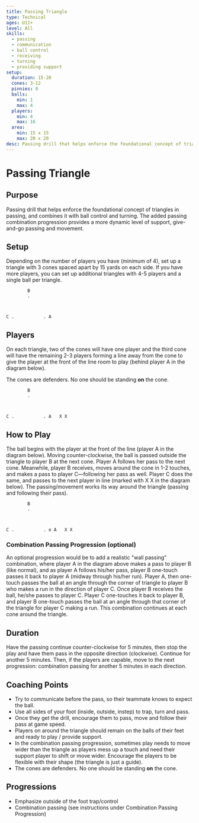 ```yaml
---
title: Passing Triangle
type: Technical
ages: U11+
level: All
skills:
  - passing
  - communication
  - ball control
  - receiving
  - turning
  - providing support
setup:
  duration: 15-20
  cones: 3-12
  pinnies: 0
  balls:
    min: 1
    max: 4
  players:
    min: 4
    max: 16
  area:
    min: 15 x 15
    max: 20 x 20
desc: Passing drill that helps enforce the foundational concept of triangles in passing, and combines it with ball control and turning. The added passing combination progression provides a more dynamic level of support, give-and-go passing and movement.
---
```


# Passing Triangle

## Purpose

Passing drill that helps enforce the foundational concept of triangles in passing, and combines it with ball control and turning. The added passing combination progression provides a more dynamic level of support, give-and-go passing and movement.

## Setup

Depending on the number of players you have (minimum of 4), set up a triangle with 3 cones spaced apart by 15 yards on each side. If you have more players, you can set up additional triangles with 4-5 players and a single ball per triangle.

```
        B
        .



C .           . A
```

## Players

On each triangle, two of the cones will have one player and the third cone will have the remaining 2-3 players forming a line away from the cone to give the player at the front of the line room to play (behind player A in the diagram below).

The cones are defenders. No one should be standing **on** the cone.

```
        B
        .



C .           . A   X X
```

## How to Play

The ball begins with the player at the front of the line (player A in the diagram below). Moving counter-clockwise, the ball is passed outside the triangle to player B at the next cone. Player A follows her pass to the next cone. Meanwhile, player B receives, moves around the cone in 1-2 touches, and makes a pass to player C—following her pass as well. Player C does the same, and passes to the next player in line (marked with X X in the diagram below). The passing/movement works its way around the triangle (passing and following their pass).

```
        B
        .



C .           . o A   X X
```

### Combination Passing Progression (optional)

An optional progression would be to add a realistic "wall passing" combination, where player A in the diagram above makes a pass to player B (like normal), and as player A follows his/her pass, player B one-touch passes it back to player A (midway through his/her run). Player A, then one-touch passes the ball at an angle through the corner of triangle to player B who makes a run in the direction of player C. Once player B receives the ball, he/she passes to player C. Player C one-touches it back to player B, and player B one-touch passes the ball at an angle through that corner of the triangle for player C making a run. This combination continues at each cone around the triangle.

## Duration

Have the passing continue counter-clockwise for 5 minutes, then stop the play and have them pass in the opposite direction (clockwise). Continue for another 5 minutes. Then, if the players are capable, move to the next progression: combination passing for another 5 minutes in each direction.

## Coaching Points

- Try to communicate before the pass, so their teammate knows to expect the ball.
- Use all sides of your foot (inside, outside, instep) to trap, turn and pass.
- Once they get the drill, encourage them to pass, move and follow their pass at game speed.
- Players on around the triangle should remain on the balls of their feet and ready to play / provide support.
- In the combination passing progression, sometimes play needs to move wider than the triangle as players mess up a touch and need their support player to shift or move wider. Encourage the players to be flexible with their shape (the triangle is just a guide).
- The cones are defenders. No one should be standing **on** the cone.

## Progressions

- Emphasize outside of the foot trap/control
- Combination passing (see instructions under Combination Passing Progression)
